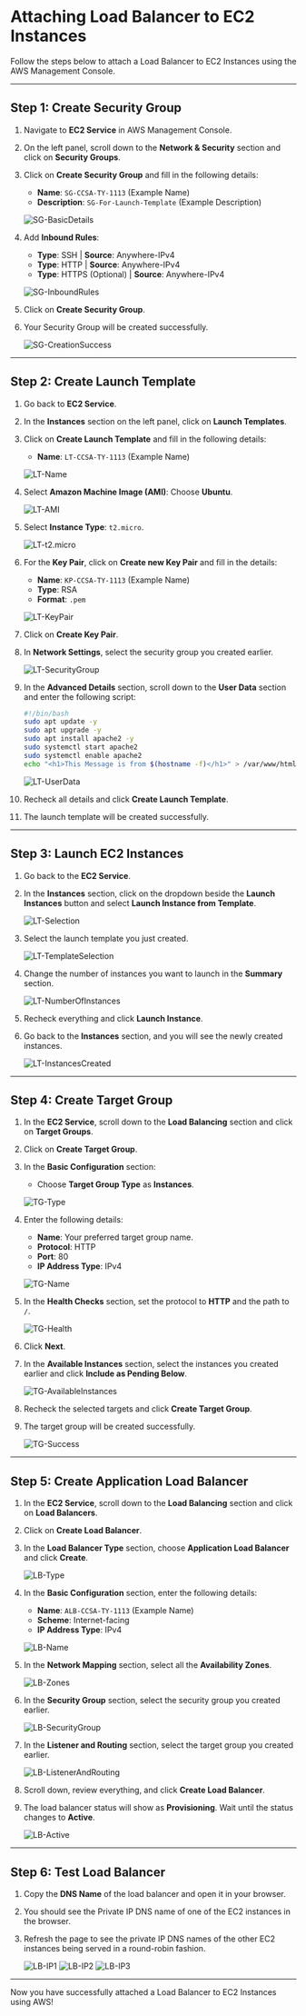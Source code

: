 # Attaching Load Balancer to EC2 Instances

Follow the steps below to attach a Load Balancer to EC2 Instances using the AWS Management Console.

---

## Step 1: Create Security Group

1. Navigate to **EC2 Service** in AWS Management Console.
2. On the left panel, scroll down to the **Network & Security** section and click on **Security Groups**.
3. Click on **Create Security Group** and fill in the following details:
   - **Name**: `SG-CCSA-TY-1113` (Example Name)
   - **Description**: `SG-For-Launch-Template` (Example Description)

   ![SG-BasicDetails](/ec2LoadBalancer/img/SG-BasicDetails.png)

4. Add **Inbound Rules**:
   - **Type**: SSH | **Source**: Anywhere-IPv4
   - **Type**: HTTP | **Source**: Anywhere-IPv4
   - **Type**: HTTPS (Optional) | **Source**: Anywhere-IPv4

   ![SG-InboundRules](/ec2LoadBalancer/img/SG-InboundRules.png)

5. Click on **Create Security Group**.
6. Your Security Group will be created successfully.

   ![SG-CreationSuccess](/ec2LoadBalancer/img/SG-CreationSuccess.png)

---

## Step 2: Create Launch Template

1. Go back to **EC2 Service**.
2. In the **Instances** section on the left panel, click on **Launch Templates**.
3. Click on **Create Launch Template** and fill in the following details:
   - **Name**: `LT-CCSA-TY-1113` (Example Name)

   ![LT-Name](/ec2LoadBalancer/img/LT-Name.png)

4. Select **Amazon Machine Image (AMI)**: Choose **Ubuntu**.

   ![LT-AMI](/ec2LoadBalancer/img/LT-AMI.png)

5. Select **Instance Type**: `t2.micro`.

   ![LT-t2.micro](/ec2LoadBalancer/img/LT-t2.micro.png)

6. For the **Key Pair**, click on **Create new Key Pair** and fill in the details:
   - **Name**: `KP-CCSA-TY-1113` (Example Name)
   - **Type**: RSA
   - **Format**: `.pem`

   ![LT-KeyPair](/ec2LoadBalancer/img/LT-KeyPair.png)

7. Click on **Create Key Pair**.

8. In **Network Settings**, select the security group you created earlier.

   ![LT-SecurityGroup](/ec2LoadBalancer/img/LT-SecurityGroup.png)

9. In the **Advanced Details** section, scroll down to the **User Data** section and enter the following script:

   ```bash
   #!/bin/bash
   sudo apt update -y 
   sudo apt upgrade -y 
   sudo apt install apache2 -y 
   sudo systemctl start apache2 
   sudo systemctl enable apache2 
   echo "<h1>This Message is from $(hostname -f)</h1>" > /var/www/html/index.html
   ```

   ![LT-UserData](/ec2LoadBalancer/img/LT-UserData.png)

10. Recheck all details and click **Create Launch Template**.

11. The launch template will be created successfully.

---

## Step 3: Launch EC2 Instances

1. Go back to the **EC2 Service**.
2. In the **Instances** section, click on the dropdown beside the **Launch Instances** button and select **Launch Instance from Template**.

   ![LT-Selection](/ec2LoadBalancer/img/LT-Selection.png)

3. Select the launch template you just created.

   ![LT-TemplateSelection](/ec2LoadBalancer/img/LT-TemplateSelection.png)

4. Change the number of instances you want to launch in the **Summary** section.

   ![LT-NumberOfInstances](/ec2LoadBalancer/img/LT-NumberOfInstances.png)

5. Recheck everything and click **Launch Instance**.
6. Go back to the **Instances** section, and you will see the newly created instances.

   ![LT-InstancesCreated](/ec2LoadBalancer/img/LT-InstancesCreated.png)

---

## Step 4: Create Target Group

1. In the **EC2 Service**, scroll down to the **Load Balancing** section and click on **Target Groups**.
2. Click on **Create Target Group**.
3. In the **Basic Configuration** section:
   - Choose **Target Group Type** as **Instances**.

   ![TG-Type](/ec2LoadBalancer/img/TG-Type.png)

4. Enter the following details:
   - **Name**: Your preferred target group name.
   - **Protocol**: HTTP
   - **Port**: 80
   - **IP Address Type**: IPv4

   ![TG-Name](/ec2LoadBalancer/img/TG-Name.png)

5. In the **Health Checks** section, set the protocol to **HTTP** and the path to `/`.

   ![TG-Health](/ec2LoadBalancer/img/TG-Health.png)

6. Click **Next**.

7. In the **Available Instances** section, select the instances you created earlier and click **Include as Pending Below**.

   ![TG-AvailableInstances](/ec2LoadBalancer/img/TG-AvailableInstances.png)

8. Recheck the selected targets and click **Create Target Group**.

9. The target group will be created successfully.

   ![TG-Success](/ec2LoadBalancer/img/TG-Success.png)

---

## Step 5: Create Application Load Balancer

1. In the **EC2 Service**, scroll down to the **Load Balancing** section and click on **Load Balancers**.
2. Click on **Create Load Balancer**.
3. In the **Load Balancer Type** section, choose **Application Load Balancer** and click **Create**.

   ![LB-Type](/ec2LoadBalancer/img/LB-Type.png)

4. In the **Basic Configuration** section, enter the following details:
   - **Name**: `ALB-CCSA-TY-1113` (Example Name)
   - **Scheme**: Internet-facing
   - **IP Address Type**: IPv4

   ![LB-Name](/ec2LoadBalancer/img/LB-Name.png)

5. In the **Network Mapping** section, select all the **Availability Zones**.

   ![LB-Zones](/ec2LoadBalancer/img/LB-Zones.png)

6. In the **Security Group** section, select the security group you created earlier.

   ![LB-SecurityGroup](/ec2LoadBalancer/img/LB-SecurityGroup.png)

7. In the **Listener and Routing** section, select the target group you created earlier.

   ![LB-ListenerAndRouting](/ec2LoadBalancer/img/LB-ListenerAndRouting.png)

8. Scroll down, review everything, and click **Create Load Balancer**.

9. The load balancer status will show as **Provisioning**. Wait until the status changes to **Active**.

   ![LB-Active](/ec2LoadBalancer/img/LB-Active.png)

---

## Step 6: Test Load Balancer

1. Copy the **DNS Name** of the load balancer and open it in your browser.
2. You should see the Private IP DNS name of one of the EC2 instances in the browser.
3. Refresh the page to see the private IP DNS names of the other EC2 instances being served in a round-robin fashion.

   ![LB-IP1](/ec2LoadBalancer/img/LB-IP1.png)
   ![LB-IP2](/ec2LoadBalancer/img/LB-IP2.png)
   ![LB-IP3](/ec2LoadBalancer/img/LB-IP3.png)

---

Now you have successfully attached a Load Balancer to EC2 Instances using AWS!